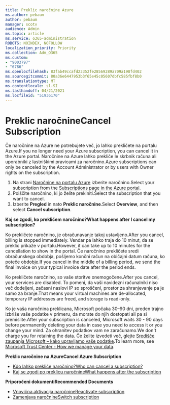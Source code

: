 ```yaml
---
title: Preklic naročnine Azure
ms.author: pebaum
author: pebaum
manager: scotv
audience: Admin
ms.topic: article
ms.service: o365-administration
ROBOTS: NOINDEX, NOFOLLOW
localization_priority: Priority
ms.collection: Adm_O365
ms.custom:
- "9003797"
- "6786"
ms.openlocfilehash: 83fab49ccafd23352fe28569289a709a198fd402
ms.sourcegitcommit: 80a36e6447953b3f65e45c05607dbfc585fbf8b0
ms.translationtype: MT
ms.contentlocale: sl-SI
ms.lasthandoff: 04/21/2021
ms.locfileid: "51936170"
---
```

# <a name="cancel-subscription"></a><span data-ttu-id="035f1-102">Preklic naročnine</span><span class="sxs-lookup"><span data-stu-id="035f1-102">Cancel Subscription</span></span>

<span data-ttu-id="035f1-103">Če naročnine na Azure ne potrebujete več, jo lahko prekličete na portalu Azure.</span><span class="sxs-lookup"><span data-stu-id="035f1-103">If you no longer need your Azure subscription, you can cancel it in the Azure portal.</span></span> <span data-ttu-id="035f1-104">Naročnine na Azure lahko prekliče le skrbnik računa ali uporabniki z lastniškimi pravicami za naročnino.</span><span class="sxs-lookup"><span data-stu-id="035f1-104">Azure subscriptions can only be canceled by the Account Administrator or by users with Owner rights on the subscription.</span></span>

1. <span data-ttu-id="035f1-105">Na strani [Naročnine na portalu Azure](https://portal.azure.com/#blade/Microsoft_Azure_Billing/SubscriptionsBlade) izberite naročnino.</span><span class="sxs-lookup"><span data-stu-id="035f1-105">Select your subscription from the [Subscriptions page in the Azure portal](https://portal.azure.com/#blade/Microsoft_Azure_Billing/SubscriptionsBlade).</span></span>
2. <span data-ttu-id="035f1-106">Poiščite naročnino, ki jo želite prekiniti.</span><span class="sxs-lookup"><span data-stu-id="035f1-106">Select the subscription that you want to cancel.</span></span>
3. <span data-ttu-id="035f1-107">Izberite **Pregled** in nato **Preklic naročnine**.</span><span class="sxs-lookup"><span data-stu-id="035f1-107">Select **Overview**, and then select **Cancel subscription**.</span></span>

<span data-ttu-id="035f1-108">**Kaj se zgodi, ko prekličem naročnino?**</span><span class="sxs-lookup"><span data-stu-id="035f1-108">**What happens after I cancel my subscription?**</span></span>

<span data-ttu-id="035f1-109">Ko prekličete naročnino, je obračunavanje takoj ustavljeno.</span><span class="sxs-lookup"><span data-stu-id="035f1-109">After you cancel, billing is stopped immediately.</span></span> <span data-ttu-id="035f1-110">Vendar pa lahko traja do 10 minut, da se preklic prikaže v portalu.</span><span class="sxs-lookup"><span data-stu-id="035f1-110">However, it can take up to 10 minutes for the cancellation to show in the portal.</span></span> <span data-ttu-id="035f1-111">Če naročnino prekličete sredi obračunskega obdobja, pošljemo končni račun na običajni datum računa, ko poteče obdobje.</span><span class="sxs-lookup"><span data-stu-id="035f1-111">If you cancel in the middle of a billing period, we send the final invoice on your typical invoice date after the period ends.</span></span>

<span data-ttu-id="035f1-112">Ko prekličete naročnino, so vaše storitve onemogočene.</span><span class="sxs-lookup"><span data-stu-id="035f1-112">After you cancel, your services are disabled.</span></span> <span data-ttu-id="035f1-113">To pomeni, da vaši navidezni računalniki niso več dodeljeni, začasni naslovi IP so sproščeni, prostor za shranjevanje pa je samo za branje.</span><span class="sxs-lookup"><span data-stu-id="035f1-113">That means your virtual machines are de-allocated, temporary IP addresses are freed, and storage is read-only.</span></span>

<span data-ttu-id="035f1-114">Ko je vaša naročnina preklicana, Microsoft počaka 30–90 dni, preden trajno izbriše vaše podatke v primeru, da morate do njih dostopati ali pa si premislite.</span><span class="sxs-lookup"><span data-stu-id="035f1-114">After your subscription is canceled, Microsoft waits 30 - 90 days before permanently deleting your data in case you need to access it or you change your mind.</span></span> <span data-ttu-id="035f1-115">Za ohranitev podatkov vam ne zaračunamo.</span><span class="sxs-lookup"><span data-stu-id="035f1-115">We don't charge you for retaining the data.</span></span> <span data-ttu-id="035f1-116">Če želite izvedeti več, glejte [Središče zaupanja Microsoft – kako upravljamo vaše podatke](https://go.microsoft.com/fwLink/p/?LinkID=822930&clcid=0x409).</span><span class="sxs-lookup"><span data-stu-id="035f1-116">To learn more, see [Microsoft Trust Center - How we manage your data](https://go.microsoft.com/fwLink/p/?LinkID=822930&clcid=0x409).</span></span>

<span data-ttu-id="035f1-117">**Preklic naročnine na Azure**</span><span class="sxs-lookup"><span data-stu-id="035f1-117">**Cancel Azure Subscription**</span></span>

- [<span data-ttu-id="035f1-118">Kdo lahko prekliče naročnino?</span><span class="sxs-lookup"><span data-stu-id="035f1-118">Who can cancel a subscription?</span></span>](https://docs.microsoft.com/azure/billing/billing-how-to-cancel-azure-subscription?WT.mc_id=Portal-Microsoft_Azure_Support#who-can-cancel-a-subscription)
- [<span data-ttu-id="035f1-119">Kaj se zgodi po preklicu naročnine</span><span class="sxs-lookup"><span data-stu-id="035f1-119">What happens after the subscription</span></span>](https://docs.microsoft.com/azure/billing/billing-how-to-cancel-azure-subscription?WT.mc_id=Portal-Microsoft_Azure_Support#what-happens-after-i-cancel-my-subscription)

<span data-ttu-id="035f1-120">**Priporočeni dokumenti**</span><span class="sxs-lookup"><span data-stu-id="035f1-120">**Recommended Documents**</span></span>

- [<span data-ttu-id="035f1-121">Vnovična aktivacija naročnine</span><span class="sxs-lookup"><span data-stu-id="035f1-121">Reactivate subscription</span></span>](https://docs.microsoft.com/azure/billing/billing-how-to-cancel-azure-subscription?WT.mc_id=Portal-Microsoft_Azure_Support#reactivate-subscription)
- [<span data-ttu-id="035f1-122">Zamenjava naročnine</span><span class="sxs-lookup"><span data-stu-id="035f1-122">Switch subscription</span></span>](https://docs.microsoft.com/azure/billing/billing-how-to-switch-azure-offer?WT.mc_id=Portal-Microsoft_Azure_Support)